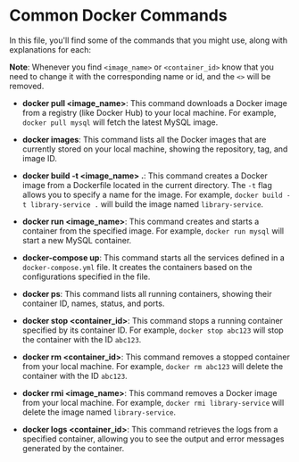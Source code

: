 # Common Docker Commands

In this file, you'll find some of the commands that you might use, along with explanations for each:

**Note**:
Whenever you find ```<image_name>``` or ```<container_id>``` know that you need to change it with the corresponding name or id, and the ```<>``` will be removed. 

- **docker pull <image_name>**: 
  This command downloads a Docker image from a registry (like Docker Hub) to your local machine. For example, `docker pull mysql` will fetch the latest MySQL image.

- **docker images**: 
  This command lists all the Docker images that are currently stored on your local machine, showing the repository, tag, and image ID.

- **docker build -t <image_name> .**: 
  This command creates a Docker image from a Dockerfile located in the current directory. The `-t` flag allows you to specify a name for the image. For example, `docker build -t library-service .` will build the image named `library-service`.

- **docker run <image_name>**: 
  This command creates and starts a container from the specified image. For example, `docker run mysql` will start a new MySQL container.

- **docker-compose up**: 
  This command starts all the services defined in a `docker-compose.yml` file. It creates the containers based on the configurations specified in the file.

- **docker ps**: 
  This command lists all running containers, showing their container ID, names, status, and ports.

- **docker stop <container_id>**: 
  This command stops a running container specified by its container ID. For example, `docker stop abc123` will stop the container with the ID `abc123`.

- **docker rm <container_id>**: 
  This command removes a stopped container from your local machine. For example, `docker rm abc123` will delete the container with the ID `abc123`.

- **docker rmi <image_name>**: 
  This command removes a Docker image from your local machine. For example, `docker rmi library-service` will delete the image named `library-service`.

- **docker logs <container_id>**: 
  This command retrieves the logs from a specified container, allowing you to see the output and error messages generated by the container.

